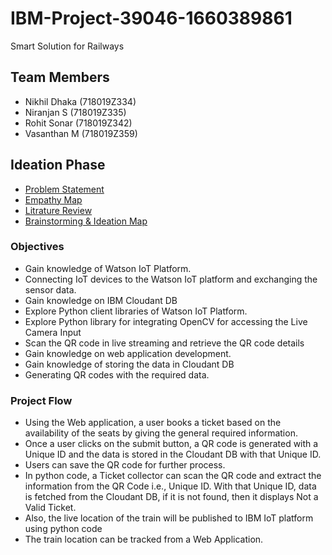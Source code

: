 
# IBM-Project-39046-1660389861

Smart Solution for Railways
## Team Members
 - Nikhil Dhaka (718019Z334)
 - Niranjan S (718019Z335)
 - Rohit Sonar (718019Z342)
 - Vasanthan M (718019Z359)
## Ideation Phase
 - [Problem Statement](https://github.com/IBM-EPBL/IBM-Project-39046-1660389861/blob/main/Pre-Development%20Phase/Project%20Planning/ProblemStatement-SmartSolutionForRailways-PNT2022TMID12653.pdf)
 - [Empathy Map](https://app.mural.co/invitation/mural/ibm06765/1663722824795?sender=u456599987bbb7a87edd88416&key=2b27581c-8311-44c9-ba0f-ed6c46e3df1f)
 - [Litrature Review](https://github.com/IBM-EPBL/IBM-Project-39046-1660389861/blob/main/Pre-Development%20Phase/Project%20Planning/Literature%20Survey-SmartSolutionForRailways-PNT2022TMID12653.pdf)
 - [Brainstorming & Ideation Map](https://app.mural.co/invitation/mural/ibm06765/1663720067648?sender=u456599987bbb7a87edd88416&key=255e2a72-c50e-4e4b-b334-064908996a86)

### Objectives
- Gain knowledge of Watson IoT Platform.
- Connecting IoT devices to the Watson IoT platform and exchanging the sensor data.
- Gain knowledge on IBM Cloudant DB
- Explore Python client libraries of Watson IoT Platform.
- Explore Python library for integrating OpenCV for accessing the Live Camera Input
- Scan the QR code in live streaming and retrieve the QR code details
- Gain knowledge on web application development.
- Gain knowledge of storing the data in Cloudant DB
- Generating QR codes with the required data.

### Project Flow
- Using the Web application, a user books a ticket based on the availability of the seats by giving the general required information.
- Once a user clicks on the submit button, a QR code is generated with a Unique ID and the data is stored in the Cloudant DB with that Unique ID.
- Users can save the QR code for further process. 
- In python code, a Ticket collector can scan the QR code and extract the information from the QR  Code i.e., Unique ID. With that Unique ID, data is fetched from the Cloudant DB, if it is not found, then it displays Not a Valid Ticket.
- Also, the live location of the train will be published to IBM IoT platform using python code
- The train location can be tracked from a Web Application.
